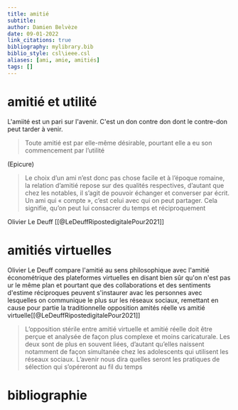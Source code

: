 ```yaml
---
title: amitié
subtitle:
author: Damien Belvèze
date: 09-01-2022
link_citations: true
bibliography: mylibrary.bib
biblio_style: csl\ieee.csl
aliases: [ami, amie, amitiés]
tags: []
---
```


# amitié et utilité

L'amiité est un pari sur l'avenir. 
C'est un don contre don dont le contre-don peut tarder à venir. 

> Toute amitié est par elle-même désirable, pourtant elle a eu son commencement par l’utilité

(Epicure)

>Le choix d’un ami n’est donc pas chose facile et à l’époque romaine, la relation d’amitié repose sur des qualités respectives, d’autant que chez les notables, il s’agit de pouvoir échanger et converser par écrit. Un ami qui « compte », c’est celui avec qui on peut partager. Cela signifie, qu’on peut lui consacrer du temps et réciproquement

Olivier Le Deuff [[@LeDeuffRipostedigitalePour2021]]


# amitiés virtuelles

Olivier Le Deuff compare l'amitié au sens philosophique avec l'amitié économétrique des plateformes virtuelles en disant bien sûr qu'on n'est pas ur  le même plan et pourtant que des collaborations et des sentiments d'estime réciproques peuvent s'instaurer avac les personnes avec lesquelles on communique le plus sur les réseaux sociaux, remettant en cause pour partie la traditionnelle opposition amités réelle vs amitié virtuelle[[@LeDeuffRipostedigitalePour2021]]

>L’opposition stérile entre amitié virtuelle et amitié réelle doit être perçue et analysée de façon plus complexe et moins caricaturale. Les deux sont de plus en souvent liées, d’autant qu’elles naissent notamment de façon simultanée chez les adolescents qui utilisent les réseaux sociaux. L’avenir nous dira quelles seront les pratiques de sélection qui s’opéreront au fil du temps







# bibliographie

